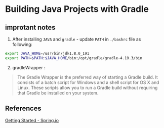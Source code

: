# Building Java Projects with Gradle

## improtant notes
1. After installing `JAVA` and `gradle` - update `PATH` in `./bashrc` file as 
following:
```bash
export JAVA_HOME=/usr/bin/jdk1.8.0_191
export PATH=$PATH:$JAVA_HOME/bin:/opt/gradle/gradle-4.10.3/bin
```
2. gradleWrapper : 
>The Gradle Wrapper is the preferred way of starting a Gradle build. It consists of a batch script for Windows and a shell script for OS X and Linux. These scripts allow you to run a Gradle build without requiring that Gradle be installed on your system.

## References
[Getting Started - Spring.io](https://spring.io/guides/gs/gradle/)
